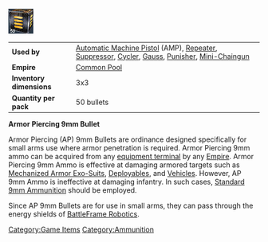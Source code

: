 ![](images/ap9mmbullet.jpg "ap9mmbullet.jpg")

|                          |                                                                                                                                                                                                                         |
| ------------------------ | ----------------------------------------------------------------------------------------------------------------------------------------------------------------------------------------------------------------------- |
| **Used by**              | [Automatic Machine Pistol](../weapons/Automatic_Machine_Pistol.md) (AMP), [Repeater](../weapons/Repeater.md), [Suppressor](../weapons/Suppressor.md), [Cycler](../weapons/Cycler.md), [Gauss](../weapons/Gauss.md), [Punisher](../weapons/Punisher.md), [Mini-Chaingun](../weapons/Mini-Chaingun.md) |
| **Empire**               | [Common Pool](../terminology/Common_Pool.md)                                                                                                                                                                                           |
| **Inventory dimensions** | 3x3                                                                                                                                                                                                                     |
| **Quantity per pack**    | 50 bullets                                                                                                                                                                                                              |

**Armor Piercing 9mm Bullet**

Armor Piercing (AP) 9mm Bullets are ordinance designed specifically for
small arms use where armor penetration is required. Armor Piercing 9mm
ammo can be acquired from any [equipment
terminal](equipment_terminal.md) by any
[Empire](../terminology/Empire.md). Armor Piercing 9mm Ammo is effective at
damaging armored targets such as [Mechanized Armor
Exo-Suits](armor/Armor_Index.md),
[Deployables](../weapons/Adaptive_Construction_Engine.md), and
[Vehicles](category:_Vehicles.md). However, AP 9mm Ammo is
ineffective at damaging infantry. In such cases, [Standard 9mm
Ammunition](9mm_Bullet.md) should be employed.

Since AP 9mm Bullets are for use in small arms, they can pass through
the energy shields of [BattleFrame
Robotics](../vehicles/BattleFrame_Robotics.md).

[Category:Game Items](../Category:Game_Items.md)
[Category:Ammunition](../Category:Ammunition.md)
